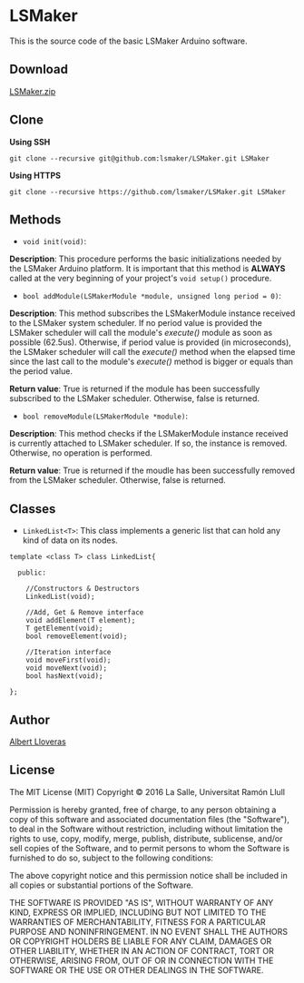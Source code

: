 # LSMaker
This is the source code of the basic LSMaker Arduino software.

## Download
[LSMaker.zip](https://github.com/lsmaker/lsmaker/releases/download/0.1a/LSMaker.zip)

## Clone

**Using SSH**
```
git clone --recursive git@github.com:lsmaker/LSMaker.git LSMaker
```

**Using HTTPS**
```
git clone --recursive https://github.com/lsmaker/LSMaker.git LSMaker
```

## Methods

- `void init(void)`:

**Description**: This procedure performs the basic initializations needed by the LSMaker Arduino platform. It is important that this method is **ALWAYS** called at the very beginning of your project's `void setup()` procedure.

- `bool addModule(LSMakerModule *module, unsigned long period = 0)`: 

**Description**: This method subscribes the LSMakerModule instance received to the LSMaker system scheduler. If no period value is provided the LSMaker scheduler will call the module's *execute()* module as soon as possible (62.5us). Otherwise, if period value is provided (in microseconds), the LSMaker scheduler will call the *execute()* method when the elapsed time since the last call to the module's *execute()* method is bigger or equals than the period value.

**Return value**: True is returned if the module has been successfully subscribed to the LSMaker scheduler. Otherwise, false is returned.

- `bool removeModule(LSMakerModule *module)`:

**Description**: This method checks if the LSMakerModule instance received is currently attached to LSMaker scheduler. If so, the instance is removed. Otherwise, no operation is performed.

**Return value**: True is returned if the moudle has been successfully removed from the LSMaker scheduler. Otherwise, false is returned.

## Classes

- `LinkedList<T>`: This class implements a generic list that can hold any kind of data on its nodes.
```
template <class T> class LinkedList{

  public:

    //Constructors & Destructors
    LinkedList(void);

    //Add, Get & Remove interface
    void addElement(T element);
    T getElement(void);
    bool removeElement(void);

    //Iteration interface
    void moveFirst(void);
    void moveNext(void);
    bool hasNext(void);

};

```

## Author
[Albert Lloveras](https://github.com/alloveras)

## License
The MIT License (MIT)
Copyright &copy; 2016 La Salle, Universitat Ramón Llull

Permission is hereby granted, free of charge, to any person obtaining a copy of this software and associated documentation files (the "Software"), to deal in the Software without restriction, including without limitation the rights to use, copy, modify, merge, publish, distribute, sublicense, and/or sell copies of the Software, and to permit persons to whom the Software is furnished to do so, subject to the following conditions:

The above copyright notice and this permission notice shall be included in all copies or substantial portions of the Software.

THE SOFTWARE IS PROVIDED "AS IS", WITHOUT WARRANTY OF ANY KIND, EXPRESS OR IMPLIED, INCLUDING BUT NOT LIMITED TO THE WARRANTIES OF MERCHANTABILITY, FITNESS FOR A PARTICULAR PURPOSE AND NONINFRINGEMENT. IN NO EVENT SHALL THE AUTHORS OR COPYRIGHT HOLDERS BE LIABLE FOR ANY CLAIM, DAMAGES OR OTHER LIABILITY, WHETHER IN AN ACTION OF CONTRACT, TORT OR OTHERWISE, ARISING FROM, OUT OF OR IN CONNECTION WITH THE SOFTWARE OR THE USE OR OTHER DEALINGS IN THE SOFTWARE.

